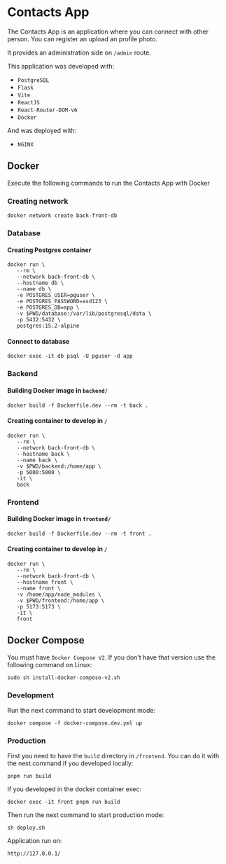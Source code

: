 # Contacts App

The Contacts App is an application where you can connect with other person. You can register an upload an profile photo.

It provides an administration side on `/admin` route.

This application was developed with:
- `PostgreSQL`
- `Flask`
- `Vite`
- `ReactJS`
- `React-Router-DOM-v6`
- `Docker`

And was deployed with:
- `NGINX`

## Docker
Execute the following commands to run the Contacts App with Docker
### Creating network
```
docker network create back-front-db
```
### Database
#### Creating Postgres container
```
docker run \
   --rm \
   --network back-front-db \
   --hostname db \
   --name db \
   -e POSTGRES_USER=pguser \
   -e POSTGRES_PASSWORD=asd123 \
   -e POSTGRES_DB=app \
   -v $PWD/database:/var/lib/postgresql/data \
   -p 5432:5432 \
   postgres:15.2-alpine
```
#### Connect to database
```
docker exec -it db psql -U pguser -d app
```
### Backend
#### Building Docker image in `backend/`
```
docker build -f Dockerfile.dev --rm -t back .
```
#### Creating container to develop in `/`
```
docker run \
   --rm \
   --network back-front-db \
   --hostname back \
   --name back \
   -v $PWD/backend:/home/app \
   -p 5000:5000 \
   -it \
   back
```
### Frontend
#### Building Docker image in `frontend/`
```
docker build -f Dockerfile.dev --rm -t front .
```
#### Creating container to develop in `/`
```
docker run \
   --rm \
   --network back-front-db \
   --hostname front \
   --name front \
   -v /home/app/node_modules \
   -v $PWD/frontend:/home/app \
   -p 5173:5173 \
   -it \
   front
```

## Docker Compose
You must have `Docker Compose V2`. If you don't have that version use the following command on Linux:
```
sudo sh install-docker-compose-v2.sh
```
### Development
Run the next command to start development mode:
```
docker compose -f docker-compose.dev.yml up
```
### Production
First you need to have the `build` directory in `/frontend`. You can do it with the next command if you developed locally:
```
pnpm run build
```
If you developed in the docker container exec:
```
docker exec -it front pnpm run build
```
Then run the next command to start production mode:
```
sh deploy.sh
```
Application run on:
```
http://127.0.0.1/
```